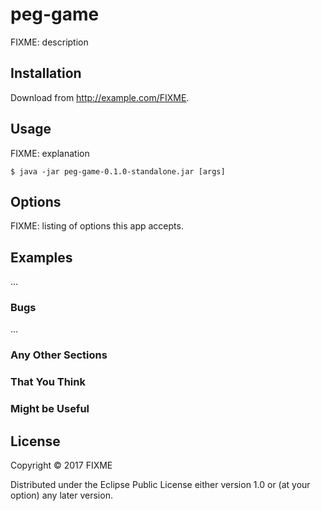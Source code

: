 # peg-game

FIXME: description

## Installation

Download from http://example.com/FIXME.

## Usage

FIXME: explanation

    $ java -jar peg-game-0.1.0-standalone.jar [args]

## Options

FIXME: listing of options this app accepts.

## Examples

...

### Bugs

...

### Any Other Sections
### That You Think
### Might be Useful

## License

Copyright © 2017 FIXME

Distributed under the Eclipse Public License either version 1.0 or (at
your option) any later version.
